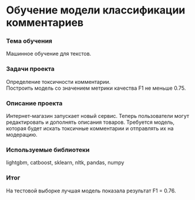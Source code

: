 # Обучение модели классификации комментариев

### Тема обучения
Машинное обучение для текстов.

### Задачи проекта
Определение токсичности комментарии.  
Построить модель со значением метрики качества F1 не меньше 0.75.

### Описание проекта
Интернет-магазин запускает новый сервис. Теперь пользователи могут редактировать и дополнять описания товаров. Требуется модель, которая будет искать токсичные комментарии и отправлять их на модерацию.

### Используемые библиотеки
lightgbm, catboost, sklearn, nltk, pandas, numpy

### Итог
На тестовой выборке лучшая модель показала результат F1 = 0.76.  
